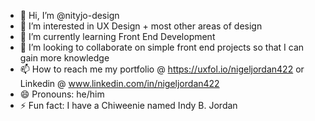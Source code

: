 - 👋 Hi, I’m @nityjo-design
- 👀 I’m interested in UX Design + most other areas of design
- 🌱 I’m currently learning Front End Development
- 💞️ I’m looking to collaborate on simple front end projects so that I can gain more knowledge
- 📫 How to reach me my portfolio @ https://uxfol.io/nigeljordan422 or Linkedin @ www.linkedin.com/in/nigeljordan422
- 😄 Pronouns: he/him
- ⚡ Fun fact: I have a Chiweenie named Indy B. Jordan

<!---
nityjo-design/nityjo-design is a ✨ special ✨ repository because its `README.md` (this file) appears on your GitHub profile.
You can click the Preview link to take a look at your changes.
--->

